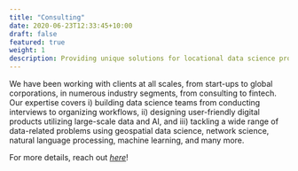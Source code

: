 ```yaml
---
title: "Consulting"
date: 2020-06-23T12:33:45+10:00
draft: false
featured: true
weight: 1
description: Providing unique solutions for locational data science problems.
---
```


We have been working with clients at all scales, from start-ups to global corporations, in numerous industry segments, from consulting to fintech. Our expertise covers i) building data science teams from conducting interviews to organizing workflows, ii) designing user-friendly digital products utilizing large-scale data and AI, and iii) tackling a wide range of data-related problems using geospatial data science, network science, natural language processing, machine learning, and many more.


For more details, reach out [*_here_*](https://geospatialdataconsulting.com/contact/)!
